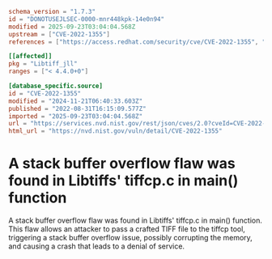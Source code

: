 ```toml
schema_version = "1.7.3"
id = "DONOTUSEJLSEC-0000-mnr448kpk-14e0n94"
modified = 2025-09-23T03:04:04.568Z
upstream = ["CVE-2022-1355"]
references = ["https://access.redhat.com/security/cve/CVE-2022-1355", "https://bugzilla.redhat.com/show_bug.cgi?id=2074415", "https://gitlab.com/libtiff/libtiff/-/issues/400", "https://gitlab.com/libtiff/libtiff/-/merge_requests/323", "https://lists.debian.org/debian-lts-announce/2023/01/msg00018.html", "https://security.gentoo.org/glsa/202210-10", "https://security.netapp.com/advisory/ntap-20221014-0007/", "https://www.debian.org/security/2023/dsa-5333", "https://access.redhat.com/security/cve/CVE-2022-1355", "https://bugzilla.redhat.com/show_bug.cgi?id=2074415", "https://gitlab.com/libtiff/libtiff/-/issues/400", "https://gitlab.com/libtiff/libtiff/-/merge_requests/323", "https://lists.debian.org/debian-lts-announce/2023/01/msg00018.html", "https://security.gentoo.org/glsa/202210-10", "https://security.netapp.com/advisory/ntap-20221014-0007/", "https://www.debian.org/security/2023/dsa-5333"]

[[affected]]
pkg = "Libtiff_jll"
ranges = ["< 4.4.0+0"]

[database_specific.source]
id = "CVE-2022-1355"
modified = "2024-11-21T06:40:33.603Z"
published = "2022-08-31T16:15:09.577Z"
imported = "2025-09-23T03:04:04.568Z"
url = "https://services.nvd.nist.gov/rest/json/cves/2.0?cveId=CVE-2022-1355"
html_url = "https://nvd.nist.gov/vuln/detail/CVE-2022-1355"
```

# A stack buffer overflow flaw was found in Libtiffs' tiffcp.c in main() function

A stack buffer overflow flaw was found in Libtiffs' tiffcp.c in main() function. This flaw allows an attacker to pass a crafted TIFF file to the tiffcp tool, triggering a stack buffer overflow issue, possibly corrupting the memory, and causing a crash that leads to a denial of service.

